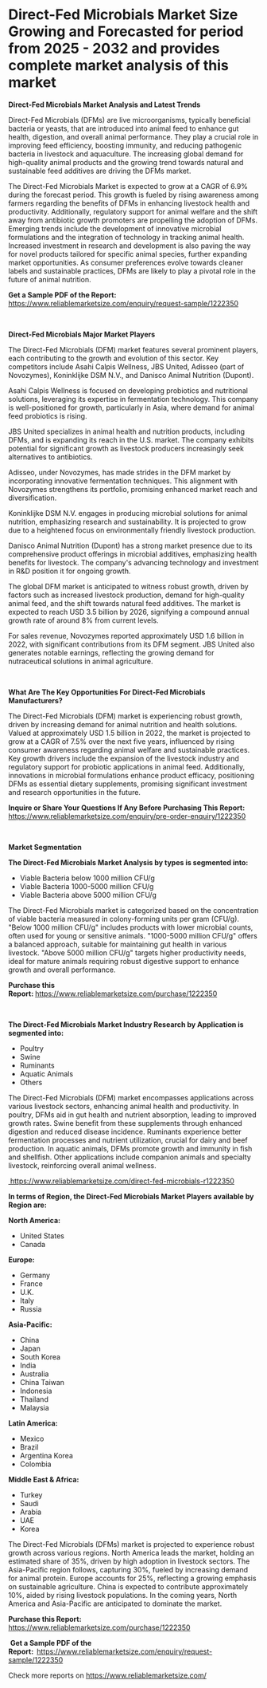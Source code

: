 <p><h1>Direct-Fed Microbials Market Size Growing and Forecasted for period from 2025 - 2032 and provides complete market analysis of this market</h1></p><p><strong>Direct-Fed Microbials Market Analysis and Latest Trends</strong></p>
<p><p>Direct-Fed Microbials (DFMs) are live microorganisms, typically beneficial bacteria or yeasts, that are introduced into animal feed to enhance gut health, digestion, and overall animal performance. They play a crucial role in improving feed efficiency, boosting immunity, and reducing pathogenic bacteria in livestock and aquaculture. The increasing global demand for high-quality animal products and the growing trend towards natural and sustainable feed additives are driving the DFMs market.</p><p>The Direct-Fed Microbials Market is expected to grow at a CAGR of 6.9% during the forecast period. This growth is fueled by rising awareness among farmers regarding the benefits of DFMs in enhancing livestock health and productivity. Additionally, regulatory support for animal welfare and the shift away from antibiotic growth promoters are propelling the adoption of DFMs. Emerging trends include the development of innovative microbial formulations and the integration of technology in tracking animal health. Increased investment in research and development is also paving the way for novel products tailored for specific animal species, further expanding market opportunities. As consumer preferences evolve towards cleaner labels and sustainable practices, DFMs are likely to play a pivotal role in the future of animal nutrition.</p></p>
<p><strong>Get a Sample PDF of the Report:&nbsp;</strong> <a href="https://www.reliablemarketsize.com/enquiry/request-sample/1222350?utm_campaign=2481&utm_medium=2&utm_source=Github&utm_content=ia&utm_term=03032025&utm_id=direct-fed-microbials">https://www.reliablemarketsize.com/enquiry/request-sample/1222350</a></p>
<p>&nbsp;</p>
<p><strong>Direct-Fed Microbials Major Market Players</strong></p>
<p><p>The Direct-Fed Microbials (DFM) market features several prominent players, each contributing to the growth and evolution of this sector. Key competitors include Asahi Calpis Wellness, JBS United, Adisseo (part of Novozymes), Koninklijke DSM N.V., and Danisco Animal Nutrition (Dupont).</p><p>Asahi Calpis Wellness is focused on developing probiotics and nutritional solutions, leveraging its expertise in fermentation technology. This company is well-positioned for growth, particularly in Asia, where demand for animal feed probiotics is rising.</p><p>JBS United specializes in animal health and nutrition products, including DFMs, and is expanding its reach in the U.S. market. The company exhibits potential for significant growth as livestock producers increasingly seek alternatives to antibiotics.</p><p>Adisseo, under Novozymes, has made strides in the DFM market by incorporating innovative fermentation techniques. This alignment with Novozymes strengthens its portfolio, promising enhanced market reach and diversification.</p><p>Koninklijke DSM N.V. engages in producing microbial solutions for animal nutrition, emphasizing research and sustainability. It is projected to grow due to a heightened focus on environmentally friendly livestock production.</p><p>Danisco Animal Nutrition (Dupont) has a strong market presence due to its comprehensive product offerings in microbial additives, emphasizing health benefits for livestock. The company's advancing technology and investment in R&D position it for ongoing growth.</p><p>The global DFM market is anticipated to witness robust growth, driven by factors such as increased livestock production, demand for high-quality animal feed, and the shift towards natural feed additives. The market is expected to reach USD 3.5 billion by 2026, signifying a compound annual growth rate of around 8% from current levels.</p><p>For sales revenue, Novozymes reported approximately USD 1.6 billion in 2022, with significant contributions from its DFM segment. JBS United also generates notable earnings, reflecting the growing demand for nutraceutical solutions in animal agriculture.</p></p>
<p>&nbsp;</p>
<p><strong>What Are The Key Opportunities For Direct-Fed Microbials Manufacturers?</strong></p>
<p><p>The Direct-Fed Microbials (DFM) market is experiencing robust growth, driven by increasing demand for animal nutrition and health solutions. Valued at approximately USD 1.5 billion in 2022, the market is projected to grow at a CAGR of 7.5% over the next five years, influenced by rising consumer awareness regarding animal welfare and sustainable practices. Key growth drivers include the expansion of the livestock industry and regulatory support for probiotic applications in animal feed. Additionally, innovations in microbial formulations enhance product efficacy, positioning DFMs as essential dietary supplements, promising significant investment and research opportunities in the future.</p></p>
<p><strong>Inquire or Share Your Questions If Any Before Purchasing This Report:</strong> <a href="https://www.reliablemarketsize.com/enquiry/pre-order-enquiry/1222350?utm_campaign=2481&utm_medium=2&utm_source=Github&utm_content=ia&utm_term=03032025&utm_id=direct-fed-microbials">https://www.reliablemarketsize.com/enquiry/pre-order-enquiry/1222350</a></p>
<p>&nbsp;</p>
<p><strong>Market Segmentation</strong></p>
<p><strong>The Direct-Fed Microbials Market Analysis by types is segmented into:</strong></p>
<p><ul><li>Viable Bacteria below 1000 million CFU/g</li><li>Viable Bacteria 1000-5000 million CFU/g</li><li>Viable Bacteria above 5000 million CFU/g</li></ul></p>
<p><p>The Direct-Fed Microbials market is categorized based on the concentration of viable bacteria measured in colony-forming units per gram (CFU/g). "Below 1000 million CFU/g" includes products with lower microbial counts, often used for young or sensitive animals. "1000-5000 million CFU/g" offers a balanced approach, suitable for maintaining gut health in various livestock. "Above 5000 million CFU/g" targets higher productivity needs, ideal for mature animals requiring robust digestive support to enhance growth and overall performance.</p></p>
<p><strong>Purchase this Report:&nbsp;</strong><a href="https://www.reliablemarketsize.com/purchase/1222350?utm_campaign=2481&utm_medium=2&utm_source=Github&utm_content=ia&utm_term=03032025&utm_id=direct-fed-microbials">https://www.reliablemarketsize.com/purchase/1222350</a></p>
<p>&nbsp;</p>
<p><strong>The Direct-Fed Microbials Market Industry Research by Application is segmented into:</strong></p>
<p><ul><li>Poultry</li><li>Swine</li><li>Ruminants</li><li>Aquatic Animals</li><li>Others</li></ul></p>
<p><p>The Direct-Fed Microbials (DFM) market encompasses applications across various livestock sectors, enhancing animal health and productivity. In poultry, DFMs aid in gut health and nutrient absorption, leading to improved growth rates. Swine benefit from these supplements through enhanced digestion and reduced disease incidence. Ruminants experience better fermentation processes and nutrient utilization, crucial for dairy and beef production. In aquatic animals, DFMs promote growth and immunity in fish and shellfish. Other applications include companion animals and specialty livestock, reinforcing overall animal wellness.</p></p>
<p><a href="https://www.reliablemarketsize.com/direct-fed-microbials-r1222350?utm_campaign=2481&utm_medium=2&utm_source=Github&utm_content=ia&utm_term=03032025&utm_id=direct-fed-microbials">&nbsp;https://www.reliablemarketsize.com/direct-fed-microbials-r1222350</a></p>
<p><strong>In terms of Region, the Direct-Fed Microbials Market Players available by Region are:</strong></p>
<p>
    <p> <strong> North America: </strong>
        <ul>
            <li>United States</li>
            <li>Canada</li>
        </ul>
        </p> 
    <p> <strong> Europe: </strong>
        <ul>
            <li>Germany</li>
            <li>France</li>
            <li>U.K.</li>
            <li>Italy</li>
            <li>Russia</li>
        </ul>
        </p> 
    <p> <strong> Asia-Pacific: </strong>
        <ul>
            <li>China</li>
            <li>Japan</li>
            <li>South Korea</li>
            <li>India</li>
            <li>Australia</li>
            <li>China Taiwan</li>
            <li>Indonesia</li>
            <li>Thailand</li>
            <li>Malaysia</li>
        </ul>
        </p> 
    <p> <strong> Latin America: </strong>
        <ul>
            <li>Mexico</li>
            <li>Brazil</li>
            <li>Argentina Korea</li>
            <li>Colombia</li>
        </ul>
        </p> 
    <p> <strong> Middle East & Africa: </strong>
        <ul>
            <li>Turkey</li>
            <li>Saudi</li>
            <li>Arabia</li>
            <li>UAE</li>
            <li>Korea</li>
        </ul>
    </p>
    </p>
<p><p>The Direct-Fed Microbials (DFMs) market is projected to experience robust growth across various regions. North America leads the market, holding an estimated share of 35%, driven by high adoption in livestock sectors. The Asia-Pacific region follows, capturing 30%, fueled by increasing demand for animal protein. Europe accounts for 25%, reflecting a growing emphasis on sustainable agriculture. China is expected to contribute approximately 10%, aided by rising livestock populations. In the coming years, North America and Asia-Pacific are anticipated to dominate the market.</p></p>
<p><strong>Purchase this Report: </strong><a href="https://www.reliablemarketsize.com/purchase/1222350?utm_campaign=2481&utm_medium=2&utm_source=Github&utm_content=ia&utm_term=03032025&utm_id=direct-fed-microbials">https://www.reliablemarketsize.com/purchase/1222350</a></p>
<p>&nbsp;<strong>Get a Sample PDF of the Report:&nbsp;&nbsp;</strong><a href="https://www.reliablemarketsize.com/enquiry/request-sample/1222350?utm_campaign=2481&utm_medium=2&utm_source=Github&utm_content=ia&utm_term=03032025&utm_id=direct-fed-microbials">https://www.reliablemarketsize.com/enquiry/request-sample/1222350</a></p>
<p><strong></strong></p>
<p>Check more reports on <a href="https://www.reliablemarketsize.com/?utm_campaign=2481&utm_medium=2&utm_source=Github&utm_content=ia&utm_term=03032025&utm_id=direct-fed-microbials">https://www.reliablemarketsize.com/</a></p>